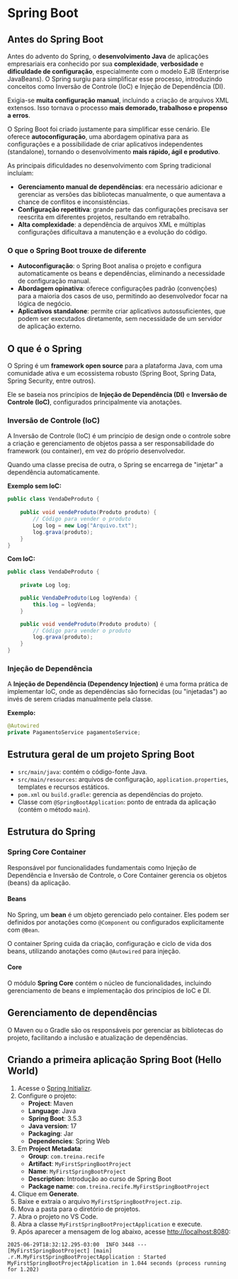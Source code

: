 
# Spring Boot

## Antes do Spring Boot

Antes do advento do Spring, o **desenvolvimento Java** de aplicações empresariais era conhecido por sua **complexidade**, **verbosidade** e **dificuldade de configuração**, especialmente com o modelo EJB (Enterprise JavaBeans). O Spring surgiu para simplificar esse processo, introduzindo conceitos como Inversão de Controle (IoC) e Injeção de Dependência (DI). 

Exigia-se **muita configuração manual**, incluindo a criação de arquivos XML extensos. Isso tornava o processo **mais demorado, trabalhoso e propenso a erros**.  

O Spring Boot foi criado justamente para simplificar esse cenário. Ele oferece **autoconfiguração**, uma abordagem opinativa para as configurações e a possibilidade de criar aplicativos independentes (standalone), tornando o desenvolvimento **mais rápido, ágil e produtivo**.

As principais dificuldades no desenvolvimento com Spring tradicional incluíam:

- **Gerenciamento manual de dependências**: era necessário adicionar e gerenciar as versões das bibliotecas manualmente, o que aumentava a chance de conflitos e inconsistências.
- **Configuração repetitiva**: grande parte das configurações precisava ser reescrita em diferentes projetos, resultando em retrabalho.
- **Alta complexidade**: a dependência de arquivos XML e múltiplas configurações dificultava a manutenção e a evolução do código.

### O que o Spring Boot trouxe de diferente

- **Autoconfiguração**: o Spring Boot analisa o projeto e configura automaticamente os beans e dependências, eliminando a necessidade de configuração manual.
- **Abordagem opinativa**: oferece configurações padrão (convenções) para a maioria dos casos de uso, permitindo ao desenvolvedor focar na lógica de negócio.
- **Aplicativos standalone**: permite criar aplicativos autossuficientes, que podem ser executados diretamente, sem necessidade de um servidor de aplicação externo.

## O que é o Spring

O Spring é um **framework open source** para a plataforma Java, com uma comunidade ativa e um ecossistema robusto (Spring Boot, Spring Data, Spring Security, entre outros).  

Ele se baseia nos princípios de **Injeção de Dependência (DI)** e **Inversão de Controle (IoC)**, configurados principalmente via anotações.

### Inversão de Controle (IoC)

A Inversão de Controle (IoC) é um princípio de design onde o controle sobre a criação e gerenciamento de objetos passa a ser responsabilidade do framework (ou container), em vez do próprio desenvolvedor.  

Quando uma classe precisa de outra, o Spring se encarrega de "injetar" a dependência automaticamente.

**Exemplo sem IoC:**

```java
public class VendaDeProduto {
	
    public void vendeProduto(Produto produto) {
        // Código para vender o produto
        Log log = new Log("Arquivo.txt");
        log.grava(produto);
    }
}
```

**Com IoC:**

```java
public class VendaDeProduto {
    
    private Log log;

    public VendaDeProduto(Log logVenda) {
        this.log = logVenda;
    }

    public void vendeProduto(Produto produto) {
        // Código para vender o produto
        log.grava(produto);
    }
}
```

### Injeção de Dependência

A **Injeção de Dependência (Dependency Injection)** é uma forma prática de implementar IoC, onde as dependências são fornecidas (ou "injetadas") ao invés de serem criadas manualmente pela classe.

**Exemplo:**

```java
@Autowired
private PagamentoService pagamentoService;
```

## Estrutura geral de um projeto Spring Boot

- `src/main/java`: contém o código-fonte Java.
- `src/main/resources`: arquivos de configuração, `application.properties`, templates e recursos estáticos.
- `pom.xml` ou `build.gradle`: gerencia as dependências do projeto.
- Classe com `@SpringBootApplication`: ponto de entrada da aplicação (contém o método `main`).

## Estrutura do Spring

### Spring Core Container

Responsável por funcionalidades fundamentais como Injeção de Dependência e Inversão de Controle, o Core Container gerencia os objetos (beans) da aplicação.

#### Beans

No Spring, um **bean** é um objeto gerenciado pelo container. Eles podem ser definidos por anotações como `@Component` ou configurados explicitamente com `@Bean`.

O container Spring cuida da criação, configuração e ciclo de vida dos beans, utilizando anotações como `@Autowired` para injeção.

#### Core

O módulo **Spring Core** contém o núcleo de funcionalidades, incluindo gerenciamento de beans e implementação dos princípios de IoC e DI.

## Gerenciamento de dependências

O Maven ou o Gradle são os responsáveis por gerenciar as bibliotecas do projeto, facilitando a inclusão e atualização de dependências.

## Criando a primeira aplicação Spring Boot (Hello World)

1. Acesse o [Spring Initializr](https://start.spring.io/).
2. Configure o projeto:
   - **Project**: Maven
   - **Language**: Java
   - **Spring Boot**: 3.5.3
   - **Java version**: 17
   - **Packaging**: Jar
   - **Dependencies**: Spring Web
3. Em **Project Metadata**:
   - **Group**: `com.treina.recife`
   - **Artifact**: `MyFirstSpringBootProject`
   - **Name**: `MyFirstSpringBootProject`
   - **Description**: Introdução ao curso de Spring Boot
   - **Package name**: `com.treina.recife.MyFirstSpringBootProject`
4. Clique em **Generate**.
5. Baixe e extraia o arquivo `MyFirstSpringBootProject.zip`.
6. Mova a pasta para o diretório de projetos.
7. Abra o projeto no VS Code.
8. Abra a classe `MyFirstSpringBootProjectApplication` e execute.
9. Após aparecer a mensagem de log abaixo, acesse [http://localhost:8080](http://localhost:8080):

```log
2025-06-29T18:32:12.295-03:00  INFO 3448 --- [MyFirstSpringBootProject] [main] .r.M.MyFirstSpringBootProjectApplication : Started MyFirstSpringBootProjectApplication in 1.044 seconds (process running for 1.202)
```